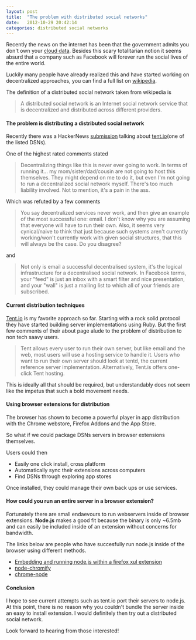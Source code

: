 ```yaml
---
layout: post
title:  "The problem with distributed social networks"
date:   2012-10-29 20:42:14
categories: distributed social networks
---
```


Recently the news on the internet has been that the government admits you don't own your [cloud data](https://www.eff.org/deeplinks/2012/10/governments-attack-cloud-computing).   Besides this scary totalitarian notion it seems absurd that a company such as Facebook will forever run the social lives of the entire world.

Luckily many people have already realized this and have started working on decentralized approaches, you can find a full list on [wikipedia](http://en.wikipedia.org/wiki/Distributed_social_network).

The definition of a distributed social network taken from wikipedia is

> A distributed social network is an Internet social network service that is decentralized and distributed across different providers. 

#### The problem is distributing a distributed social network

Recently there was a HackerNews [submission](http://news.ycombinator.com/item?id=4418904) talking about [tent.io](tent.io)(one of the listed DSNs).

One of the highest rated comments stated

> Decentralizing things like this is never ever going to work. In terms of running it... my mom/sister/dad/cousin are not going to host this themselves. They might depend on me to do it, but even I'm not going to run a decentralized social network myself. There's too much liability involved. Not to mention, it's a pain in the ass.

Which was refuted by a few comments 

> You say decentralized services never work, and then give an example of the most successful one: email.   I don't know why you are assuming that everyone will have to run their own. Also, it seems very cynical/naive to think that just because such systems aren't currently working/won't currently work with given social structures, that this will always be the case. Do you disagree?

and

> Not only is email a successful decentralised system, it's the logical infrastructure for a decentralised social network. In Facebook terms, your "feed" is just an inbox with a smart filter and nice presentation, and your "wall" is just a mailing list to which all of your friends are subscribed.

#### Current distribution techniques

[Tent.io](https://tent.io/about) is my favorite approach so far. Starting with a rock solid protocol they have started building server implementations using Ruby. But the first few comments of their about page alude to the problem of distribution to non tech saavy users.

> Tent allows every user to run their own server, but like email and the web, most users will use a hosting service to handle it.
  Users who want to run their own server should look at tentd, the current reference server implementation.
  Alternatively, Tent.is offers one-click Tent hosting.

This is ideally all that should be required, but understandably does not seem like the impetus that such a bold movement needs.

#### Using browser extensions for distribution

The browser has shown to become a powerful player in app distribution with the Chrome webstore, Firefox Addons and the App Store.

So what if we could package DSNs servers in browser extensions themselves.

Users could then 


* Easily one click install, cross platform
* Automatically sync their extensions across computers
* Find DSNs through exploring app stores

Once installed, they could manage their own back ups or use services.

#### How could you run an entire server in a browser extension?

Fortunately there are small endaevours to run webservers inside of browser extensions.   **Node.js** makes a good fit because the binary is only ~6.5mb and can easily be included inside of an extension without concerns for bandwidth.

The links below are people who have succesfully run node.js inside of the browser using different methods.

* [Embedding and running node.js within a firefox xul extension](http://rawkes.com/articles/running-node.html)
* [node-chromify](https://github.com/iceddev/node-chromify)
* [chrome-node](https://github.com/danielconnor/chrome-node)

#### Conclusion

I hope to see current attempts such as tent.io port their servers to node.js.   At this point, there is no reason why you couldn't bundle the server inside an easy to install extension.   I would definitely then try out a distributed social network.

Look forward to hearing from those interested!